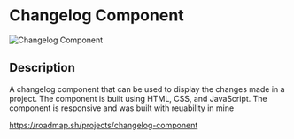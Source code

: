 # Changelog Component

![Changelog Component](Changelog%20Component.jpeg)

## Description

A changelog component that can be used to display the changes made in a project. The component is built using HTML, CSS, and JavaScript. The component is responsive and was built with reuability in mine

https://roadmap.sh/projects/changelog-component

